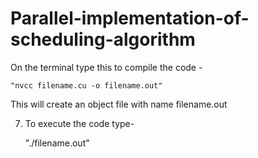 # Parallel-implementation-of-scheduling-algorithm
On the terminal type this to compile the code - 
		
	"nvcc filename.cu -o filename.out"

   This will create an object file with name filename.out 

7) To execute the code type-
	
	"./filename.out"
